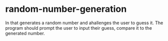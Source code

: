 # random-number-generation
In that generates a random number and ahallenges the user to guess it. The program should prompt the user to input their guess, compare it to the generated number.
